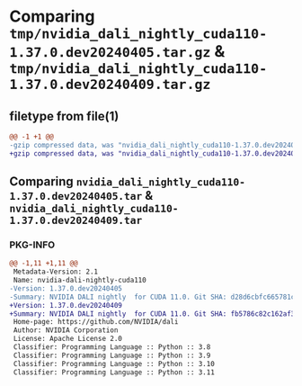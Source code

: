 # Comparing `tmp/nvidia_dali_nightly_cuda110-1.37.0.dev20240405.tar.gz` & `tmp/nvidia_dali_nightly_cuda110-1.37.0.dev20240409.tar.gz`

## filetype from file(1)

```diff
@@ -1 +1 @@
-gzip compressed data, was "nvidia_dali_nightly_cuda110-1.37.0.dev20240405.tar", last modified: Mon Apr  5 07:00:00 1993, max compression
+gzip compressed data, was "nvidia_dali_nightly_cuda110-1.37.0.dev20240409.tar", last modified: Mon Apr  5 07:00:00 1993, max compression
```

## Comparing `nvidia_dali_nightly_cuda110-1.37.0.dev20240405.tar` & `nvidia_dali_nightly_cuda110-1.37.0.dev20240409.tar`

### PKG-INFO

```diff
@@ -1,11 +1,11 @@
 Metadata-Version: 2.1
 Name: nvidia-dali-nightly-cuda110
-Version: 1.37.0.dev20240405
-Summary: NVIDIA DALI nightly  for CUDA 11.0. Git SHA: d28d6cbfc665781c5f3ab4ba28602374c48da31b
+Version: 1.37.0.dev20240409
+Summary: NVIDIA DALI nightly  for CUDA 11.0. Git SHA: fb5786c82c162af3f2120e8ab8cbb8d5d5cdbf12
 Home-page: https://github.com/NVIDIA/dali
 Author: NVIDIA Corporation
 License: Apache License 2.0
 Classifier: Programming Language :: Python :: 3.8
 Classifier: Programming Language :: Python :: 3.9
 Classifier: Programming Language :: Python :: 3.10
 Classifier: Programming Language :: Python :: 3.11
```

